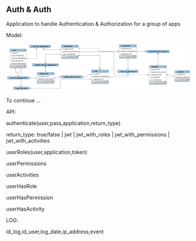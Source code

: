 ## Auth & Auth

Application to handle Authentication & Authorization for a group of apps

Model:

![alt text](./model3.png)

To continue ...

API:

authenticate(user,pass,application,return_type)

return_type: true/false | jwt | jwt_with_roles | jwt_with_permissions | jwt_with_activities

userRoles(user,application,token)

userPermissions

userActivities

userHasRole

userHasPermission

userHasActivity


LOG:

id_log,id_user,log_date,ip_address,event
